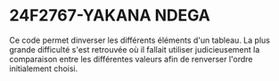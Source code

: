 # 24F2767-YAKANA NDEGA
Ce code permet dinverser les différents éléments d'un tableau.
La plus grande difficulté s'est retrouvée où il fallait utiliser judicieusement la comparaison entre les différentes valeurs afin de renverser l'ordre initialement choisi.
